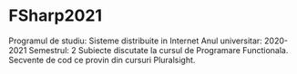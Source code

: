 # FSharp2021
Programul de studiu: Sisteme distribuite in Internet
Anul universitar: 2020-2021
Semestrul: 2
Subiecte discutate la cursul de Programare Functionala. 
Secvente de cod ce provin din cursuri Pluralsight. 


